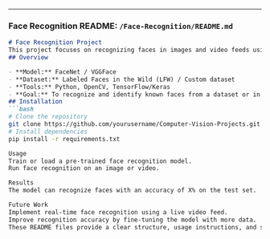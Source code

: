 ---
### Face Recognition README: `/Face-Recognition/README.md`
```markdown
# Face Recognition Project
This project focuses on recognizing faces in images and video feeds using deep learning.
## Overview

- **Model:** FaceNet / VGGFace
- **Dataset:** Labeled Faces in the Wild (LFW) / Custom dataset
- **Tools:** Python, OpenCV, TensorFlow/Keras
- **Goal:** To recognize and identify known faces from a dataset or in real-time.
## Installation
```bash
# Clone the repository
git clone https://github.com/yourusername/Computer-Vision-Projects.git
# Install dependencies
pip install -r requirements.txt

Usage
Train or load a pre-trained face recognition model.
Run face recognition on an image or video.

Results
The model can recognize faces with an accuracy of X% on the test set.

Future Work
Implement real-time face recognition using a live video feed.
Improve recognition accuracy by fine-tuning the model with more data.
These README files provide a clear structure, usage instructions, and scope for each project. You can customize the content further based on the actual datasets, models, and performance metrics you achieve.
